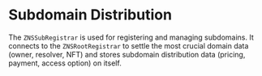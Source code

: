 # Subdomain Distribution

The `ZNSSubRegistrar` is used for registering and managing subdomains. It connects to the `ZNSRootRegistrar` to settle the most crucial domain data (owner, resolver, NFT) and stores subdomain distribution data (pricing, payment, access option) on itself.
